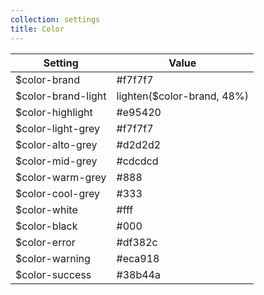 ```yaml
---
collection: settings
title: Color
---
```


Setting  | Value
 ------------- | -------------
$color-brand   | #f7f7f7    
$color-brand-light   | lighten($color-brand, 48%)   
$color-highlight   | #e95420   
$color-light-grey   | #f7f7f7   
$color-alto-grey   | #d2d2d2   
$color-mid-grey   | #cdcdcd   
$color-warm-grey   | #888   
$color-cool-grey   | #333
$color-white   | #fff
$color-black   | #000
$color-error   | #df382c    
$color-warning   | #eca918    
$color-success   | #38b44a
